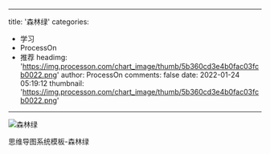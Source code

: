
---
title: '森林绿'
categories: 
 - 学习
 - ProcessOn
 - 推荐
headimg: 'https://img.processon.com/chart_image/thumb/5b360cd3e4b0fac03fcb0022.png'
author: ProcessOn
comments: false
date: 2022-01-24 05:19:12
thumbnail: 'https://img.processon.com/chart_image/thumb/5b360cd3e4b0fac03fcb0022.png'
---

<div>   
<img class="thumb" alt="森林绿" src="https://img.processon.com/chart_image/thumb/5b360cd3e4b0fac03fcb0022.png" referrerpolicy="no-referrer">
<p>思维导图系统模板-森林绿</p>  
</div>
            